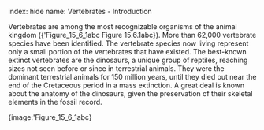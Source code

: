 index: hide
name: Vertebrates - Introduction

Vertebrates are among the most recognizable organisms of the animal kingdom ({'Figure_15_6_1abc Figure 15.6.1abc}). More than 62,000 vertebrate species have been identified. The vertebrate species now living represent only a small portion of the vertebrates that have existed. The best-known extinct vertebrates are the dinosaurs, a unique group of reptiles, reaching sizes not seen before or since in terrestrial animals. They were the dominant terrestrial animals for 150 million years, until they died out near the end of the Cretaceous period in a mass extinction. A great deal is known about the anatomy of the dinosaurs, given the preservation of their skeletal elements in the fossil record.


{image:'Figure_15_6_1abc}
        
